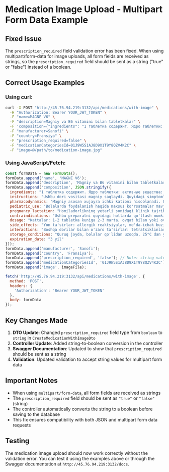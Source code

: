# Medication Image Upload - Multipart Form Data Example

## Fixed Issue
The `prescription_required` field validation error has been fixed. When using multipart/form-data for image uploads, all form fields are received as strings, so the `prescription_required` field should be sent as a string ("true" or "false") instead of a boolean.

## Correct Usage Examples

### Using curl:
```bash
curl -X POST "http://45.76.94.219:3132/api/medications/with-image" \
  -H "Authorization: Bearer YOUR_JWT_TOKEN" \
  -F "name=MAGNE V6" \
  -F "description=Magniy va B6 vitamini bilan tabletkalar" \
  -F 'composition={"ingredients": "1 таблетка содержит. Ядро таблетки: активные вещества: магния лактата дигидрат* - 470 мг; пиридоксина гидрохлорид – 5 мг; вспомогательные вещества: сахароза - 115,6 мг, каолин тяжелый - 40,0 мг, акации камедь - 20,0 мг, карбоксиполиметилен 934 - 10,0 мг, тальк (магния гидросиликат) - 42,7 мг, магния стеарат - 6,7 мг. Оболочка таблетки: акации камедь - 3,615 мг, сахароза - 214,969 мг, титана диоксид - 1,416 мг, тальк (магния гидросиликат) - следы, воск карнаубский (порошок) - следы. * - эквивалентно содержанию магния (Mg++) 48 мг.", "instructions": "Ushbu dori vositasi magniy saqlaydi...", "pharmacodynamics": "Magniy asosan xujayra ichki kationi hisoblanadi...", "pediatric_use": "Bolalarda foydalanish haqida maxsus ko'\''rsatmalar mavjud...", "pregnancy_lactation": "Homiladorlikning yetarli sonidagi klinik tajriba...", "contraindications": "Ushbu preparatni quyidagi hollarda qo'\''llash mumkin emas...", "dosage": "Kattalar: 1-2 tabletka kuniga 2-3 marta...", "side_effects": "Yon ta'\''sirlar: allergik reaktsiyalar...", "interactions": "Boshqa dorilar bilan o'\''zaro ta'\''sirlar...", "storage_conditions": "Quruq joyda, bolalar qo'\''lidan uzoqda...", "expiration_date": "3 yil"}' \
  -F "manufacturer=Sanofi" \
  -F "country=Fransiya" \
  -F "prescription_required=false" \
  -F "medicationCategoriesId=01J9W5S1AJ8D9X1T9Y8QZV4K2C" \
  -F "image=@/path/to/medication-image.jpg"
```

### Using JavaScript/Fetch:
```javascript
const formData = new FormData();
formData.append('name', 'MAGNE V6');
formData.append('description', 'Magniy va B6 vitamini bilan tabletkalar');
formData.append('composition', JSON.stringify({
  ingredients: "1 таблетка содержит. Ядро таблетки: активные вещества: магния лактата дигидрат* - 470 мг; пиридоксина гидрохлорид – 5 мг; вспомогательные вещества: сахароза - 115,6 мг, каолин тяжелый - 40,0 мг, акации камедь - 20,0 мг, карбоксиполиметилен 934 - 10,0 мг, тальк (магния гидросиликат) - 42,7 мг, магния стеарат - 6,7 мг. Оболочка таблетки: акации камедь - 3,615 мг, сахароза - 214,969 мг, титана диоксид - 1,416 мг, тальк (магния гидросиликат) - следы, воск карнаубский (порошок) - следы. * - эквивалентно содержанию магния (Mg++) 48 мг.",
  instructions: "Ushbu dori vositasi magniy saqlaydi. Quyidagi simptomlarning ma'lum sonini majmuasi magniyning tanqisligidan dalolat berishi mumkin: - Asabiylik, ta'sirchanlik, kuchsiz xavotirlik, o'tkinchi toliqish, uyquni biroz buzilishi, - Me'da-ichak spazmlari, yurakni tez-tez urishi (sog'lom yurakda) shaklidagi bezovtalik ko'rinishlari, - Mushak tirishishlari, sanchilish hissi. Magniyni buyurish bu simptomlarni yo'qotishga yordam berishi mumkin. Agar bir oy davolashdan keyin yaxshilanish kuzatilmasa, ushbu preparat bilan monoterapiyani davom ettirish maqsadga muvofiq emas.",
  pharmacodynamics: "Magniy asosan xujayra ichki kationi hisoblanadi. U neyronlarning qo'zg'aluvchanligini va qo'zg'alashni nerv-mushak bo'ylab o'tkazilishini pasaytiradi, Ko'pchilik fermentativ jarayonlarda ishtirok etadi. Magniy a'zolar va to'qimalarning muhim elementi hisoblanadi: suyak to'qimasida odam organizmidagi magniyning umumiy miqdorini yarmi saqlanadi.",
  pediatric_use: "Bolalarda foydalanish haqida maxsus ko'rsatmalar mavjud. Yoshga qarab dozalash o'zgaradi.",
  pregnancy_lactation: "Homiladorlikning yetarli sonidagi klinik tajriba, hech qanday fetotoksik yoki rivojlanish nuqsonlarini chaqiruvchi ta'sirini aniqlamagan. Zarurati bo'lganida magniy homiladorlikning har qanday bosqichida qo'llanishi mumkin.",
  contraindications: "Ushbu preparatni quyidagi hollarda qo'llash mumkin emas: - Preparatning komponentlaridan biriga yuqori sezuvchanlik, - Kreatinin klirenси minutiga 30 ml dan kam bo'lgan og'ir buyrak yetishmovchiligi.",
  dosage: "Kattalar: 1-2 tabletka kuniga 2-3 marta, ovqat bilan yoki ovqatdan keyin ichiladi. Bolalar: yoshga qarab dozalash o'zgaradi.",
  side_effects: "Yon ta'sirlar: allergik reaktsiyalar, me'da-ichak buzilishlari, diareya, qusish.",
  interactions: "Boshqa dorilar bilan o'zaro ta'sirlar: tetratsiklinlar, fluorokinolonlar bilan bir vaqtda qo'llanmasligi kerak.",
  storage_conditions: "Quruq joyda, bolalar qo'lidan uzoqda, 25°C dan yuqori bo'lmagan haroratda saqlang.",
  expiration_date: "3 yil"
}));
formData.append('manufacturer', 'Sanofi');
formData.append('country', 'Fransiya');
formData.append('prescription_required', 'false'); // Note: string value, not boolean
formData.append('medicationCategoriesId', '01J9W5S1AJ8D9X1T9Y8QZV4K2C');
formData.append('image', imageFile);

fetch('http://45.76.94.219:3132/api/medications/with-image', {
  method: 'POST',
  headers: {
    'Authorization': 'Bearer YOUR_JWT_TOKEN'
  },
  body: formData
});
```

## Key Changes Made

1. **DTO Update**: Changed `prescription_required` field type from `boolean` to `string` in `CreateMedicationWithImageDto`
2. **Controller Update**: Added string-to-boolean conversion in the controller
3. **Swagger Documentation**: Updated to show that `prescription_required` should be sent as a string
4. **Validation**: Updated validation to accept string values for multipart form data

## Important Notes

- When using `multipart/form-data`, all form fields are received as strings
- The `prescription_required` field should be sent as `"true"` or `"false"` (string)
- The controller automatically converts the string to a boolean before saving to the database
- This fix ensures compatibility with both JSON and multipart form data requests

## Testing

The medication image upload should now work correctly without the validation error. You can test it using the examples above or through the Swagger documentation at `http://45.76.94.219:3132/docs`.
